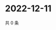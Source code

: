 # 2022-12-11

共 0 条

<!-- BEGIN WEIBO -->
<!-- 最后更新时间 Sun Dec 11 2022 18:00:49 GMT+0800 (China Standard Time) -->

<!-- END WEIBO -->
